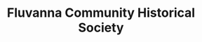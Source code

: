 ---
layout: repo
title: "Fluvanna Community Historical Society"
id: 20952
permalink: repos/20952/
---